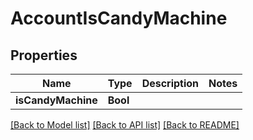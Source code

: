 # AccountIsCandyMachine

## Properties
Name | Type | Description | Notes
------------ | ------------- | ------------- | -------------
**isCandyMachine** | **Bool** |  | 

[[Back to Model list]](../README.md#documentation-for-models) [[Back to API list]](../README.md#documentation-for-api-endpoints) [[Back to README]](../README.md)


